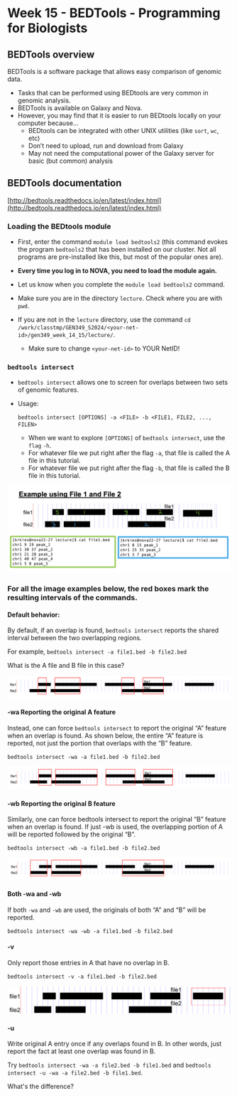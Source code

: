 # Week 15 - BEDTools - Programming for Biologists

## BEDTools overview

BEDTools is a software package that allows easy comparison of genomic data.

- Tasks that can be performed using BEDtools are very common in genomic analysis.
- BEDTools is available on Galaxy and Nova.
- However, you may find that it is easier to run BEDtools locally on your computer because...
	- BEDtools can be integrated with other UNIX utilities (like `sort`, `wc`, etc)
	- Don’t need to upload, run and download from Galaxy
	- May not need the computational power of the Galaxy server for basic (but common) analysis

## BEDTools documentation
[http://bedtools.readthedocs.io/en/latest/index.html](http://bedtools.readthedocs.io/en/latest/index.html)

### Loading the BEDtools module
- First, enter the command `module load bedtools2` (this command evokes the program `bedtools2` that has been installed on our cluster. Not all programs are pre-installed like this, but most of the popular ones are). 
- **Every time you log in to NOVA, you need to load the module again.**
- Let us know when you complete the `module load bedtools2` command.

- Make sure you are in the directory `lecture`. Check where you are with `pwd`. 
- If you are not in the `lecture` directory, use the command `cd /work/classtmp/GEN349_S2024/<your-net-id>/gen349_week_14_15/lecture/`.
	- Make sure to change `<your-net-id>` to YOUR NetID! 

### `bedtools intersect` 
- `bedtools intersect` allows one to screen for overlaps between two sets of genomic features.
- Usage:

	```
	bedtools intersect [OPTIONS] -a <FILE> -b <FILE1, FILE2, ..., FILEN>
	```
	- When we want to explore `[OPTIONS]` of `bedtools intersect`, use the `flag` `-h`.
	- For whatever file we put right after the flag `-a`, that file is called the A file in this tutorial.
	- For whatever file we put right after the flag `-b`, that file is called the B file in this tutorial.

<img src="/images/File_diagram.png" />	
	
### For all the image examples below, the red boxes mark the resulting intervals of the commands.

#### Default behavior:
By default, if an overlap is found, `bedtools intersect` reports the shared interval between the two overlapping regions.

For example, `bedtools intersect -a file1.bed -b file2.bed`

What is the A file and B file in this case?

<img src="/images/bedtools-default.PNG" />


#### -wa Reporting the original A feature
Instead, one can force `bedtools intersect` to report the original “A” feature when an overlap is found. As shown below, the entire “A” feature is reported, not just the portion that overlaps with the “B” feature.

```
bedtools intersect -wa -a file1.bed -b file2.bed
```

<img src="/images/bedtools-wa.PNG" />

#### -wb Reporting the original B feature
Similarly, one can force bedtools intersect to report the original “B” feature when an overlap is found. If just -wb is used, the overlapping portion of A will be reported followed by the original “B”. 

```
bedtools intersect -wb -a file1.bed -b file2.bed
```

<img src="/images/bedtools-wb.PNG" />

#### Both -wa and -wb
If both `-wa` and `-wb` are used, the originals of both “A” and “B” will be reported.
```
bedtools intersect -wa -wb -a file1.bed -b file2.bed
```

#### -v
Only report those entries in A that have no overlap in B.
```
bedtools intersect -v -a file1.bed -b file2.bed
```
<img src="/images/bedtools-v.PNG" />
    
#### -u
Write original A entry once if any overlaps found in B. In other words, just report the fact at least one overlap was found in B.

Try `bedtools intersect -wa -a file2.bed -b file1.bed` and `bedtools intersect -u -wa -a file2.bed -b file1.bed`. 

What's the difference?
